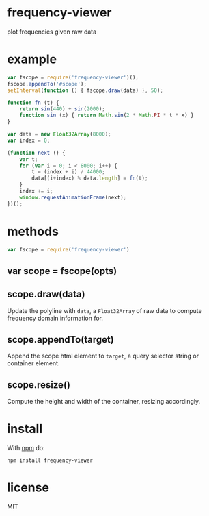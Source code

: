 # frequency-viewer

plot frequencies given raw data

# example

``` js
var fscope = require('frequency-viewer')();
fscope.appendTo('#scope');
setInterval(function () { fscope.draw(data) }, 50);

function fn (t) {
    return sin(440) + sin(2000);
    function sin (x) { return Math.sin(2 * Math.PI * t * x) }
}

var data = new Float32Array(8000);
var index = 0;

(function next () {
    var t;
    for (var i = 0; i < 8000; i++) {
        t = (index + i) / 44000;
        data[(i+index) % data.length] = fn(t);
    }
    index += i;
    window.requestAnimationFrame(next);
})();
```

# methods

``` js
var fscope = require('frequency-viewer')
```

## var scope = fscope(opts)

## scope.draw(data)

Update the polyline with `data`, a `Float32Array` of raw data to compute
frequency domain information for.

## scope.appendTo(target)

Append the scope html element to `target`, a query selector string or container
element.

## scope.resize()

Compute the height and width of the container, resizing accordingly.

# install

With [npm](https://npmjs.org) do:

```
npm install frequency-viewer
```

# license

MIT
